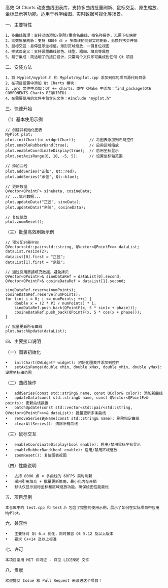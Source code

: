 高效 Qt Charts 动态曲线图表库，支持多曲线批量刷新、鼠标交互、原生缩放、坐标显示等功能。适用于科学绘图、实时数据可视化等场景。

一、主要特性

    1、多曲线管理：支持动态添加/删除/重命名曲线，按名称操作，无需下标映射
    2、高效批量刷新：支持 8000 点 × 多曲线的高频实时刷新，无额外拷贝开销
    3、鼠标交互：悬停显示坐标值，矩形区域缩放，一键复位视图 
    4、样式自定义：支持设置曲线颜色、线型、粗细、填充等属性
    5、易于集成：简洁明了的接口设计，只需两个文件即可集成到任何 Qt 项目
    
  二、安装方法
    
    1、将 Myplot/myplot.h 和 Myplot/myplot.cpp 添加到你的项目源代码目录
    2、在项目设置中添加 Qt Charts 模块：
    3、.pro 文件中添加：QT += charts，或在 CMake 中添加：find_package(Qt6 COMPONENTS Charts REQUIRED)
    4、在需要使用的文件中包含头文件：#include "myplot.h"

三、快速开始

（1）基本使用示例

    // 创建并初始化图表
    MyPlot plot;
    plot.initChart(ui.widgetChart);      // 将图表添加到布局控件
    plot.enableRubberBand(true);         // 启用区域缩放
    plot.enableCoordinateDisplay(true);  // 启用坐标显示
    plot.setAxisRange(0, 10, -5, 5);     // 设置坐标轴范围
    
    // 添加曲线
    plot.addSeries("正弦", Qt::red);
    plot.addSeries("余弦", Qt::blue);
    
    // 更新数据
    QVector<QPointF> sineData, cosineData;
    // ...填充数据...
    plot.updateData("正弦", sineData);
    plot.updateData("余弦", cosineData);
    
    // 复位缩放
    plot.zoomReset();

（三）批量高效刷新示例

    // 预分配容器空间
    QVector<std::pair<std::string, QVector<QPointF>>> dataList;
    dataList.resize(2);
    dataList[0].first = "正弦";
    dataList[1].first = "余弦";
    
    // 通过引用直接填充数据，避免拷贝
    QVector<QPointF>& sineDataRef = dataList[0].second;
    QVector<QPointF>& cosineDataRef = dataList[1].second;
    
    sineDataRef.reserve(numPoints);
    cosineDataRef.reserve(numPoints);
    for (int i = 0; i <= numPoints; ++i) {
        double x = (2 * PI / numPoints) * i;
        sineDataRef.push_back(QPointF(x, 5 * sin(x + phase)));
        cosineDataRef.push_back(QPointF(x, 5 * cos(x + phase)));
    }
    
    // 批量更新所有曲线
    plot.batchUpdate(dataList);

四、主要接口说明

  （一）图表初始化
  
    •	initChart(QWidget* widget): 初始化图表并添加到控件
    •	setAxisRange(double xMin, double xMax, double yMin, double yMax): 设置坐标轴范围
  （二）曲线操作
  
    •	addSeries(const std::string& name, const QColor& color): 添加新曲线
    •	updateData(const std::string& name, const QVector<QPointF>& points): 更新曲线数据
    •	batchUpdate(const std::vector<std::pair<std::string, QVector<QPointF>>>& dataList): 批量更新多条曲线
    •	removeSeriesByName(const std::string& name): 删除指定曲线
    •	clearAllSeries(): 清除所有曲线
  （三）鼠标交互
  
    •	enableCoordinateDisplay(bool enable): 启用/禁用鼠标坐标显示
    •	enableRubberBand(bool enable): 启用/禁用区域缩放
    •	zoomReset(): 复位图表视图
  （四）性能说明
  
    •	支持 8000 点 × 多曲线的 60FPS 实时刷新
    •	采用引用填充 + 批量更新策略，最小化内存开销
    •	默认仅显示鼠标坐标和区域缩放功能，确保绘图性能最优
    
五、项目示例

    本仓库中的 test.cpp 和 test.h 包含了完整的使用示例，展示了如何在实际项目中应用 MyPlot。
六、兼容性

    •	主要针对 Qt 6.x 优化，同时兼容 Qt 5.12 及以上版本
    •	要求 C++14 及以上标准
七、许可

    本项目采用 MIT 许可证 - 详见 LICENSE 文件
八、贡献

    欢迎提交 Issue 和 Pull Request 来改进这个项目！

